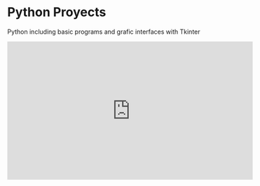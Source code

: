 # Python Proyects
Python including basic programs and grafic interfaces with Tkinter

<iframe width="560" height="315" src="https://www.youtube.com/embed/PG870eMt5Hc?si=fcRLH96zVEQ63sf-" title="YouTube video player" frameborder="0" allow="accelerometer; autoplay; clipboard-write; encrypted-media; gyroscope; picture-in-picture; web-share" referrerpolicy="strict-origin-when-cross-origin" allowfullscreen></iframe>
